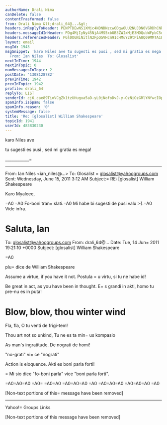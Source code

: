 ```yaml
---
authorName: Drali Nima
canDelete: false
contentTrasformed: false
from: Drali Nima &lt;drali_64@...&gt;
headers.inReplyToHeader: PENPTDEwNS1XMjc4NDNDNzcwODgwOUU2NUJDN0VGRDhCNkIwQHBoeC5nYmw+
headers.messageIdInHeader: PDg4MjIyNy45NjA4MS5xbUB3ZWIxMjE3MDQubWFpbC5uZTEueWFob28uY29tPg==
headers.referencesHeader: PGl0OGNiNitlN2FpQGVHcm91cHMuY29tPiA8Q09MMTA1LVcyNzg0M0M3NzA4ODA5RTY1QkM3RUZEOEI2QjBAcGh4LmdibD4=
layout: email
msgId: 1943
msgSnippet: 'karo Niles ave tu sugesti es pusi , sed mi gratia es mega! ________________________________
  From: Ian Niles  To: Glosalist'
nextInTime: 1944
nextInTopic: 0
numMessagesInTopic: 2
postDate: '1308128782'
prevInTime: 1942
prevInTopic: 1942
profile: drali_64
replyTo: LIST
senderId: cj6_cae89TioVCgZk1tzUHugua5aD-yL0jNofoDvJ-y-OzNiOzGRlYNfwcIOpv5mex3MRBgeL4VjHnmbY-jnEgBwk93DFw
spamInfo.isSpam: false
spamInfo.reason: '0'
systemMessage: false
title: 'Re: [glosalist] William Shakespeare'
topicId: 1941
userId: 483830230
---
```


karo Niles
ave

tu sugesti es pusi , sed mi gratia es mega!



____________=
____________________
From: Ian Niles <ian_niles@...>
To: Glosalist =
<glosalist@yahoogroups.com>
Sent: Wednesday, June 15, 2011 3:12 AM
Subject:=
 RE: [glosalist] William Shakespeare


Karo Myaleee,

=A0 =A0  Fo-boni tran=
slati.=A0 Mi habe bi sugesti de pusi valu :-).=A0 Vide infra.

Saluta,
Ian
=



To: glosalist@yahoogroups.com
From: drali_64@...
Date: Tue, 14 Jun=
 2011 19:21:10 +0000
Subject: [glosalist] William Shakespeare


=A0 



plu=
 dice de William Shakespeare

Assume a virtue, if you have it not.
Postula =
u virtu, si tu ne habe id!

Be great in act, as you have been in thought.
E=
s grandi in akti, homo tu pre-nu es in puta!

Blow, blow, thou winter wind
=
Fla, fla, O tu venti de frigi-tem!

Thou art not so unkind,
Tu ne es ta min=
us kompasio

As man's ingratitude.
De nograti de homi!

<ian> "no-grati" vi=
ce "nograti" </ian>

Action is eloquence.
Akti es boni parla forti!

<ian> =
Mi sio dice "fo-boni parla" vice "boni parla forti". </ian>


=A0=A0=A0 =A0=
=A0=A0  =A0=A0=A0 =A0  =A0=A0=A0 =A0=A0=A0 =A0 

[Non-text portions of this=
 message have been removed]



------------------------------------

Yahoo!=
 Groups Links



[Non-text portions of this message have been removed]



